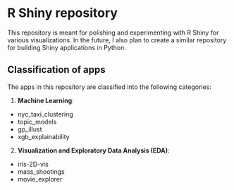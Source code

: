 # R Shiny repository

This repository is meant for polishing and experimenting with R Shiny for various visualizations. In the future, I also plan to create a similar repository for building Shiny applications in Python.

## Classification of apps

The apps in this repository are classified into the following categories:

1. **Machine Learning**: 
  - nyc_taxi_clustering
  - topic_models
  - gp_illust
  - xgb_explainability
  
2. **Visualization and Exploratory Data Analysis (EDA)**: 
  - iris-2D-vis
  - mass_shootings
  - movie_explorer
